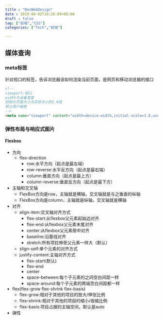 ```yaml
---
title : "ResWebDesign"
date : 2019-04-02T16:26:09+08:00
draft : false
tag: ["前端","CSS"]
categories: ["Tech","前端"]

---
```

## 媒体查询
### meta标签
针对视口的标签，告诉浏览器该如何渲染当前页面，是网页和移动浏览器的接口
```html
<!--
viewport:视口 
width为设备宽度 
初始化页面大小为实际大小的1.0倍 
禁止用户缩放
-->
<meta name="viewport" content="width=device-width,initial-scale=1.0,user-scalable=no"/>
```
### 弹性布局与响应式图片
#### Flexbox
- 方向
  - flex-direction
    - row:水平方向（起点是最左端）
    - row-reverse:水平反方向（起点是最右端）
    - column:垂直方向（起点是最上方）
    - column-reverse:垂直反方向（起点是最下方）
- 主轴和交叉轴
  - FlexBox方向是row，主轴就是横轴，交叉轴就是与之垂直的纵轴
  - FlexBox方向是column，主轴就是纵轴，交叉轴就是横轴
- 对齐
  - align-item:交叉轴对齐方式
      - flex-start:从flexbox父元素起始边对齐
      - flex-end:从flexbox父元素末尾对齐
      - center:从flexbox父元素居中对齐
      - baseline:沿基线对齐
      - stretch:所有项拉伸至父元素一样大（默认）
  - slign-self:单个元素的对齐方式
  - justify-content:主轴对齐方式
      - flex-start(默认)
      - flex-end
      - center
      - space-between:每个子元素的之间空白间距一样
      - space-around:每个子元素的两端空白间距都一样
- flex(flex-grow flex-shrink flex-basis)
  - flex-grow:相对于其他的项目的放大/伸张比例
  - flex-shrink:相对于其他的项目的缩小/收缩比例
  - flex-basis:项目占据的主轴空间，默认是auto 
- 弹性

